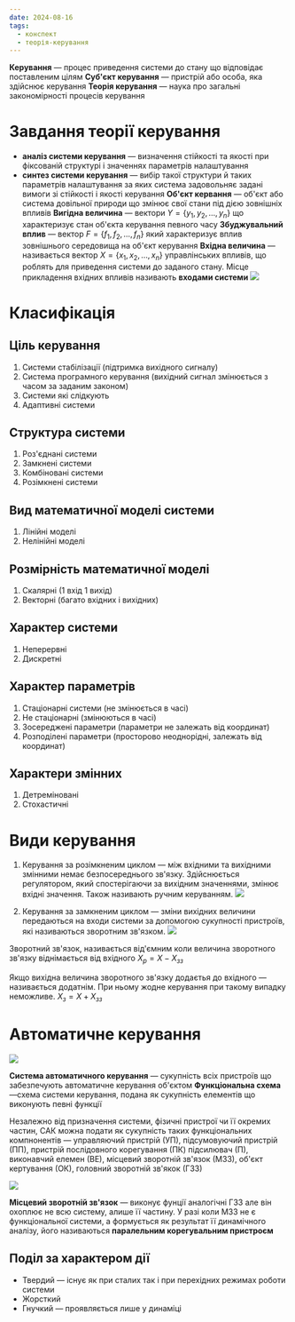 ```yaml
---
date: 2024-08-16
tags:
  - конспект
  - теорія-керування
---
```

**Керування** — процес приведення системи до стану що відповідає поставленим цілям
**Суб'єкт керування** — пристрій або особа, яка здійснює керування
**Теорія керування** — наука про загальні закономірності процесів керування
# Завдання теорії керування
- **аналіз системи керування** — визначення стійкості та якості при фіксованій структурі і значеннях параметрів налаштування
- **синтез системи керування** — вибір такої структури й таких параметрів налаштування за яких система задовольняє задані вимоги зі стійкості і якості керування
**Об'єкт кервання** — об'єкт або система довільної природи що змінює свої стани під дією зовнішніх впливів
**Вигідна величина** — вектори $Y = \{y_{1},y_{2},\dots,y_{n}\}$  що характеризує стан об'єкта керування певного часу
**Збуджувальний вплив** — вектор $F=\{f_{1},f_{2},\dots,f_{n}\}$ який характеризує вплив зовнішнього середовища на об'єкт керування
**Вхідна величина** — називається вектор $X = \{x_{1},x_{2},\dots,x_{n}\}$  управлінських впливів, що роблять для приведення системи до заданого стану. Місце прикладення вхідних впливів називають **входами системи** 
![](https://i.imgur.com/polH3eL.png)
# Класифікація
## Ціль керування
1. Системи стабілізації (підтримка вихідного сигналу)
2. Система програмного керування (вихідний сигнал змінюється з часом за заданим законом)
3. Системи які слідкують
4. Адаптивні системи
## Структура системи
1. Роз'єднані системи
2. Замкнені системи
3. Комбіновані системи
4. Розімкнені системи
## Вид математичної моделі системи
1. Лінійні моделі
2. Нелінійні моделі
## Розмірність математичної моделі
1. Скалярні (1 вхід 1 вихід)
2. Векторні (багато вхідних і вихідних)
## Характер системи
1. Неперервні
2. Дискретні
## Характер параметрів
1. Стаціонарні системи (не змінюється в часі)
2. Не стаціонарні (змінюються в часі)
3. Зосереджені параметри (параметри не залежать від координат)
4. Розподілені параметри (просторово неоднорідні, залежать від координат)
## Характери змінних
1. Детреміновані
2. Стохастичні
# Види керування
1. Керування за розімкненим циклом — між вхідними та вихідними змінними немає безпосереднього зв'язку. Здійснюється регулятором, який спостерігаючи за вихідним значеннями, змінює вхідні значення. Також називають ручним керуванням.
 ![](https://i.imgur.com/Waxjw18.png)

2. Керування за замкненим циклом — зміни вихідних величини передаються на входи системи за допомогою сукупності пристроїв, які називаються зворотним зв'язком.
![](https://i.imgur.com/6mACHzK.png)

Зворотний зв'язок, називається від'ємним коли величина зворотного зв'язку віднімається від вхідного
$X_{р} = X - X_{зз}$ 

Якщо вихідна величина зворотного зв'язку додаєтья до вхідного — називається додатнім. При ньому жодне керування при такому випадку неможливе.
$X_{з} = X + X_{зз}$
# Автоматичне керування
![](https://i.imgur.com/6mACHzK.png)

**Система автоматичного керування** — сукупність всіх пристроїв що забезпечують автоматичне керування об'єктом
**Функціональна схема** —схема системи керування, подана як сукупність елементів що виконують певні функції

Незалежно від призначення системи, фізичні пристрої чи її окремих частин, САК можна подати як сукупність таких функціональних компнонентів — управляючий пристрій (УП), підсумовуючий пристрій (ПП), пристрій послідовного корегування (ПК) підсилювач (П), виконавчий елемен (ВЕ), місцевий зворотній зв'язок (МЗЗ), об'єкт кертування (ОК), головний зворотній зв'якок (ГЗЗ)

![](https://i.imgur.com/0YYVfxT.png)

**Місцевий зворотній зв'язок** — виконує фунції аналогічні ГЗЗ але він охоплює не всю систему, алише її частину. У разі коли МЗЗ не є функціональної системи, а формується як результат її динамічного аналізу, його називаються **паралельним корегувальним пристроєм**
## Поділ за характером дії
- Твердий — існує як при сталих так і при перехідних режимах роботи системи
- Жорсткий
- Гнучкий — проявляється лише у динаміці